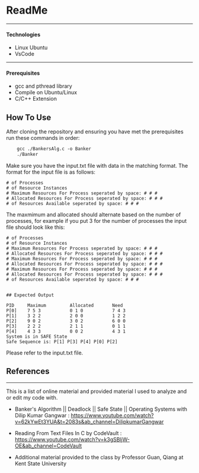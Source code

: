 # ReadMe


---

#### Technologies

- Linux Ubuntu
- VsCode

---


#### Prerequisites
- gcc and pthread library
- Compile on Ubuntu/Linux
- C/C++ Extension

## How To Use
After cloning the repository and ensuring you have met the prerequisites
run these commands in order:
```html
    gcc ./BankersAlg.c -o Banker
    ./Banker
```
Make sure you have the input.txt file with data in the matching format.
The format for the input file is as follows:
```
# of Processes
# of Resource Instances
# Maximum Resources For Process seperated by space: # # #
# Allocated Resources For Process seperated by space: # # #
# of Resources Available seperated by space: # # #

```
The maxmimum and allocated should alternate based on the number of processes, for example if you put 3 for the number of processes the input file should look like this:
```
# of Processes
# of Resource Instances
# Maximum Resources For Process seperated by space: # # #
# Allocated Resources For Process seperated by space: # # #
# Maximum Resources For Process seperated by space: # # #
# Allocated Resources For Process seperated by space: # # #
# Maximum Resources For Process seperated by space: # # #
# Allocated Resources For Process seperated by space: # # #
# of Resources Available seperated by space: # # #


## Expected Output

PID     Maximum         Allocated       Need
P[0]    7 5 3           0 1 0           7 4 3
P[1]    3 2 2           2 0 0           1 2 2
P[2]    9 0 2           3 0 2           6 0 0
P[3]    2 2 2           2 1 1           0 1 1
P[4]    4 3 3           0 0 2           4 3 1
System is in SAFE State
Safe Sequence is: P[1] P[3] P[4] P[0] P[2]
```
Please refer to the input.txt file.

## References
---
This is a list of online material and provided material I used to analyze and or edit my code with.

- Banker's Algorithm || Deadlock || Safe State || Operating Systems with Dilip Kumar Gangwar  : https://www.youtube.com/watch?v=62kYwEt3YUA&t=2083s&ab_channel=DilipkumarGangwar

- Reading From Text Files In C by CodeVault : https://www.youtube.com/watch?v=k3gSBljW-OE&ab_channel=CodeVault

- Additional material provided to the class by Professor Guan, Qiang at Kent State University

